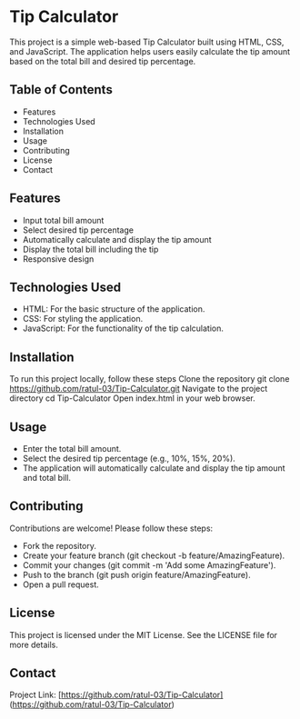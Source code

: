 # Tip Calculator
This project is a simple web-based Tip Calculator built using HTML, CSS, and JavaScript. The application helps users easily calculate the tip amount based on the total bill and desired tip percentage.
## Table of Contents
- Features
- Technologies Used
- Installation
- Usage
- Contributing
- License
- Contact
## Features
- Input total bill amount
- Select desired tip percentage
- Automatically calculate and display the tip amount
- Display the total bill including the tip
- Responsive design
## Technologies Used
- HTML: For the basic structure of the application.
- CSS: For styling the application.
- JavaScript: For the functionality of the tip calculation.
## Installation
To run this project locally, follow these steps
Clone the repository
git clone https://github.com/ratul-03/Tip-Calculator.git
Navigate to the project directory
cd Tip-Calculator
Open index.html in your web browser.
## Usage
- Enter the total bill amount.
- Select the desired tip percentage (e.g., 10%, 15%, 20%).
- The application will automatically calculate and display the tip amount and total bill.
## Contributing
Contributions are welcome! Please follow these steps:
- Fork the repository.
- Create your feature branch (git checkout -b feature/AmazingFeature).
- Commit your changes (git commit -m 'Add some AmazingFeature').
- Push to the branch (git push origin feature/AmazingFeature).
- Open a pull request.
## License
This project is licensed under the MIT License. See the LICENSE file for more details.
## Contact
Project Link: [https://github.com/ratul-03/Tip-Calculator] (https://github.com/ratul-03/Tip-Calculator)
